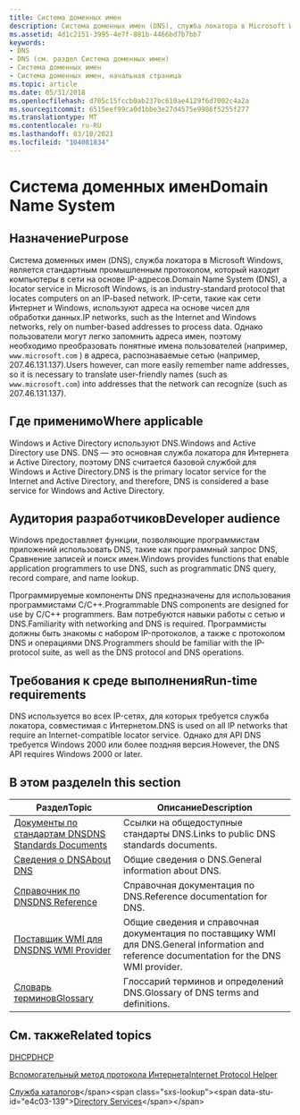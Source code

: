 ```yaml
---
title: Система доменных имен
description: Система доменных имен (DNS), служба локатора в Microsoft Windows, является стандартным промышленным протоколом, который находит компьютеры в сети на основе IP-адресов.
ms.assetid: 4d1c2151-3995-4e7f-881b-4466bd7b7bb7
keywords:
- DNS
- DNS (см. раздел Система доменных имен)
- Система доменных имен
- Система доменных имен, начальная страница
ms.topic: article
ms.date: 05/31/2018
ms.openlocfilehash: d705c15fccb0ab237bc610ae4129f6d7002c4a2a
ms.sourcegitcommit: 6515eef99ca0d1bbe3e27d4575e9986f5255f277
ms.translationtype: MT
ms.contentlocale: ru-RU
ms.lasthandoff: 03/10/2021
ms.locfileid: "104081834"
---
```

# <a name="domain-name-system"></a><span data-ttu-id="e4c03-107">Система доменных имен</span><span class="sxs-lookup"><span data-stu-id="e4c03-107">Domain Name System</span></span>

## <a name="purpose"></a><span data-ttu-id="e4c03-108">Назначение</span><span class="sxs-lookup"><span data-stu-id="e4c03-108">Purpose</span></span>

<span data-ttu-id="e4c03-109">Система доменных имен (DNS), служба локатора в Microsoft Windows, является стандартным промышленным протоколом, который находит компьютеры в сети на основе IP-адресов.</span><span class="sxs-lookup"><span data-stu-id="e4c03-109">Domain Name System (DNS), a locator service in Microsoft Windows, is an industry-standard protocol that locates computers on an IP-based network.</span></span> <span data-ttu-id="e4c03-110">IP-сети, такие как сети Интернет и Windows, используют адреса на основе чисел для обработки данных.</span><span class="sxs-lookup"><span data-stu-id="e4c03-110">IP networks, such as the Internet and Windows networks, rely on number-based addresses to process data.</span></span> <span data-ttu-id="e4c03-111">Однако пользователи могут легко запомнить адреса имен, поэтому необходимо преобразовать понятные имена пользователей (например, `www.microsoft.com` ) в адреса, распознаваемые сетью (например, 207.46.131.137).</span><span class="sxs-lookup"><span data-stu-id="e4c03-111">Users however, can more easily remember name addresses, so it is necessary to translate user-friendly names (such as `www.microsoft.com`) into addresses that the network can recognize (such as 207.46.131.137).</span></span>

## <a name="where-applicable"></a><span data-ttu-id="e4c03-112">Где применимо</span><span class="sxs-lookup"><span data-stu-id="e4c03-112">Where applicable</span></span>

<span data-ttu-id="e4c03-113">Windows и Active Directory используют DNS.</span><span class="sxs-lookup"><span data-stu-id="e4c03-113">Windows and Active Directory use DNS.</span></span> <span data-ttu-id="e4c03-114">DNS — это основная служба локатора для Интернета и Active Directory, поэтому DNS считается базовой службой для Windows и Active Directory.</span><span class="sxs-lookup"><span data-stu-id="e4c03-114">DNS is the primary locator service for the Internet and Active Directory, and therefore, DNS is considered a base service for Windows and Active Directory.</span></span>

## <a name="developer-audience"></a><span data-ttu-id="e4c03-115">Аудитория разработчиков</span><span class="sxs-lookup"><span data-stu-id="e4c03-115">Developer audience</span></span>

<span data-ttu-id="e4c03-116">Windows предоставляет функции, позволяющие программистам приложений использовать DNS, такие как программный запрос DNS, Сравнение записей и поиск имен.</span><span class="sxs-lookup"><span data-stu-id="e4c03-116">Windows provides functions that enable application programmers to use DNS, such as programmatic DNS query, record compare, and name lookup.</span></span>

<span data-ttu-id="e4c03-117">Программируемые компоненты DNS предназначены для использования программистами C/C++.</span><span class="sxs-lookup"><span data-stu-id="e4c03-117">Programmable DNS components are designed for use by C/C++ programmers.</span></span> <span data-ttu-id="e4c03-118">Вам потребуются навыки работы с сетью и DNS.</span><span class="sxs-lookup"><span data-stu-id="e4c03-118">Familiarity with networking and DNS is required.</span></span> <span data-ttu-id="e4c03-119">Программисты должны быть знакомы с набором IP-протоколов, а также с протоколом DNS и операциями DNS.</span><span class="sxs-lookup"><span data-stu-id="e4c03-119">Programmers should be familiar with the IP-protocol suite, as well as the DNS protocol and DNS operations.</span></span>

## <a name="run-time-requirements"></a><span data-ttu-id="e4c03-120">Требования к среде выполнения</span><span class="sxs-lookup"><span data-stu-id="e4c03-120">Run-time requirements</span></span>

<span data-ttu-id="e4c03-121">DNS используется во всех IP-сетях, для которых требуется служба локатора, совместимая с Интернетом.</span><span class="sxs-lookup"><span data-stu-id="e4c03-121">DNS is used on all IP networks that require an Internet-compatible locator service.</span></span> <span data-ttu-id="e4c03-122">Однако для API DNS требуется Windows 2000 или более поздняя версия.</span><span class="sxs-lookup"><span data-stu-id="e4c03-122">However, the DNS API requires Windows 2000 or later.</span></span>

## <a name="in-this-section"></a><span data-ttu-id="e4c03-123">В этом разделе</span><span class="sxs-lookup"><span data-stu-id="e4c03-123">In this section</span></span>



| <span data-ttu-id="e4c03-124">Раздел</span><span class="sxs-lookup"><span data-stu-id="e4c03-124">Topic</span></span>                                                             | <span data-ttu-id="e4c03-125">Описание</span><span class="sxs-lookup"><span data-stu-id="e4c03-125">Description</span></span>                                                                          |
|-------------------------------------------------------------------|--------------------------------------------------------------------------------------|
| [<span data-ttu-id="e4c03-126">Документы по стандартам DNS</span><span class="sxs-lookup"><span data-stu-id="e4c03-126">DNS Standards Documents</span></span>](dns-standards-documents.md)<br/> | <span data-ttu-id="e4c03-127">Ссылки на общедоступные стандарты DNS.</span><span class="sxs-lookup"><span data-stu-id="e4c03-127">Links to public DNS standards documents.</span></span><br/>                                  |
| [<span data-ttu-id="e4c03-128">Сведения о DNS</span><span class="sxs-lookup"><span data-stu-id="e4c03-128">About DNS</span></span>](about-dns.md)<br/>                             | <span data-ttu-id="e4c03-129">Общие сведения о DNS.</span><span class="sxs-lookup"><span data-stu-id="e4c03-129">General information about DNS.</span></span><br/>                                            |
| [<span data-ttu-id="e4c03-130">Справочник по DNS</span><span class="sxs-lookup"><span data-stu-id="e4c03-130">DNS Reference</span></span>](dns-reference.md)<br/>                     | <span data-ttu-id="e4c03-131">Справочная документация по DNS.</span><span class="sxs-lookup"><span data-stu-id="e4c03-131">Reference documentation for DNS.</span></span><br/>                                          |
| [<span data-ttu-id="e4c03-132">Поставщик WMI для DNS</span><span class="sxs-lookup"><span data-stu-id="e4c03-132">DNS WMI Provider</span></span>](dns-wmi-provider.md)<br/>               | <span data-ttu-id="e4c03-133">Общие сведения и справочная документация по поставщику WMI для DNS.</span><span class="sxs-lookup"><span data-stu-id="e4c03-133">General information and reference documentation for the DNS WMI provider.</span></span><br/> |
| [<span data-ttu-id="e4c03-134">Словарь терминов</span><span class="sxs-lookup"><span data-stu-id="e4c03-134">Glossary</span></span>](glossary-gly.md)<br/>                           | <span data-ttu-id="e4c03-135">Глоссарий терминов и определений DNS.</span><span class="sxs-lookup"><span data-stu-id="e4c03-135">Glossary of DNS terms and definitions.</span></span><br/>                                    |



 

## <a name="related-topics"></a><span data-ttu-id="e4c03-136">См. также</span><span class="sxs-lookup"><span data-stu-id="e4c03-136">Related topics</span></span>

<dl> <dt>

[<span data-ttu-id="e4c03-137">DHCP</span><span class="sxs-lookup"><span data-stu-id="e4c03-137">DHCP</span></span>](/previous-versions/windows/desktop/dhcp/dhcp-start-page)
</dt> <dt>

[<span data-ttu-id="e4c03-138">Вспомогательный метод протокола Интернета</span><span class="sxs-lookup"><span data-stu-id="e4c03-138">Internet Protocol Helper</span></span>](/windows/desktop/IpHlp/ip-helper-start-page)
</dt> <dt>

<span data-ttu-id="e4c03-139">[Служба каталогов](https://msdn.microsoft.com/library/Dd425378(v=VS.85).aspx)</span><span class="sxs-lookup"><span data-stu-id="e4c03-139">[Directory Services](https://msdn.microsoft.com/library/Dd425378(v=VS.85).aspx)</span></span>
</dt> </dl>

 


